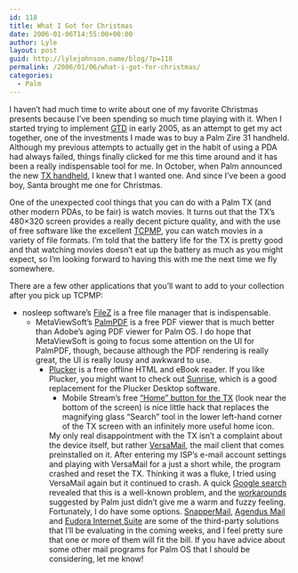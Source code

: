 ```yaml
---
id: 118
title: What I Got for Christmas
date: 2006-01-06T14:55:00+00:00
author: Lyle
layout: post
guid: http://lylejohnson.name/blog/?p=118
permalink: /2006/01/06/what-i-got-for-christmas/
categories:
  - Palm
---
```

I haven&#8217;t had much time to write about one of my favorite Christmas presents because I&#8217;ve been spending so much time playing with it. When I started trying to implement [GTD](http://www.amazon.com/gp/product/0142000280/103-4277930-2075058?n=283155) in early 2005, as an attempt to get my act together, one of the investments I made was to buy a Palm Zire 31 handheld. Although my previous attempts to actually get in the habit of using a PDA had always failed, things finally clicked for me this time around and it has been a really indispensable tool for me. In October, when Palm announced the new [TX handheld](http://www.palm.com/us/products/handhelds/tx/), I knew that I wanted one. And since I&#8217;ve been a good boy, Santa brought me one for Christmas.

One of the unexpected cool things that you can do with a Palm TX (and other modern PDAs, to be fair) is watch movies. It turns out that the TX&#8217;s 480&#215;320 screen provides a really decent picture quality, and with the use of free software like the excellent [TCPMP](http://tcpmp.corecodec.org/about), you can watch movies in a variety of file formats. I&#8217;m told that the battery life for the TX is pretty good and that watching movies doesn&#8217;t eat up the battery as much as you might expect, so I&#8217;m looking forward to having this with me the next time we fly somewhere.

There are a few other applications that you&#8217;ll want to add to your collection after you pick up TCPMP:

  * nosleep software&#8217;s [FileZ](http://www.palmgear.com/software/showsoftware.cfm?prodID=9992) is a free file manager that is indispensable. 
      * MetaViewSoft&#8217;s [PalmPDF](http://www.metaviewsoft.de/en/Software/PalmOS/Freeware/PalmPDF/) is a free PDF viewer that is much better than Adobe&#8217;s aging PDF viewer for Palm OS. I do hope that MetaViewSoft is going to focus some attention on the UI for PalmPDF, though, because although the PDF rendering is really great, the UI is really lousy and awkward to use. 
          * [Plucker](http://www.plkr.org/) is a free offline HTML and eBook reader. If you like Plucker, you might want to check out [Sunrise](http://sourceforge.net/projects/sunrisexp/), which is a good replacement for the Plucker Desktop software. 
              * Mobile Stream&#8217;s free [&#8220;Home&#8221; button for the TX](http://www.mobile-stream.com/) (look near the bottom of the screen) is nice little hack that replaces the magnifying glass &#8220;Search&#8221; tool in the lower left-hand corner of the TX screen with an infinitely more useful home icon. </ul>My only real disappointment with the TX isn&#8217;t a complaint about the device itself, but rather [VersaMail](http://www.palm.com/us/products/handhelds/tx/versamail.epl), the mail client that comes preinstalled on it. After entering my ISP&#8217;s e-mail account settings and playing with VersaMail for a just a short while, the program crashed and reset the TX. Thinking it was a fluke, I tried using VersaMail again but it continued to crash. A quick [Google search](http://www.google.com/search?q=versamail+crash) revealed that this is a well-known problem, and the [workarounds](http://www.palm.com/cgi-bin/cso_kbURL.cgi?ID=36541) suggested by Palm just didn&#8217;t give me a warm and fuzzy feeling. Fortunately, I do have some options. [SnapperMail](http://www.snappermail.com/wireless/email/), [Agendus Mail](http://www.iambic.com/email/palmos/) and [Eudora Internet Suite](http://www.eudora.com/products/unsupported/internetsuite/) are some of the third-party solutions that I&#8217;ll be evaluating in the coming weeks, and I feel pretty sure that one or more of them will fit the bill. If you have advice about some other mail programs for Palm OS that I should be considering, let me know!</p>